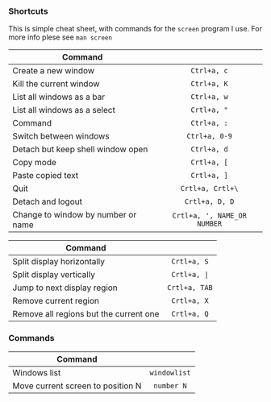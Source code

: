 ### Shortcuts

This is simple cheat sheet, with commands for the `screen` program I use. For more info plese see ```man screen```


| Command                                 |                                    |
| --------------------------------------- |:----------------------------------:|
| Create a new window                     | ```Ctrl+a, c```                    |
| Kill the current window                 | ```Ctrl+a, K```                    |
| List all windows as a bar               | ```Ctrl+a, w```                    |
| List all windows as a select            | ```Crtl+a, "```                    |
| Command                                 | ```Ctrl+a, :```                    |
| Switch between windows                  | ```Ctrl+a, 0-9```                  |
| Detach but keep shell window open       | ```Ctrl+a, d```                    |
| Copy mode                               | ```Crtl+a, [```                    |
| Paste copied text                       | ```Crtl+a, ]```                    |
| Quit                                    | ```Crtl+a, Crtl+\```               |
| Detach and logout                       | ```Crtl+a, D, D```                 |
| Change to window by number or name	    | ```Crtl+a, ', NAME_OR NUMBER```    |


| Command                                 |                                    |
| --------------------------------------- |:----------------------------------:|
| Split display horizontally              | ```Crtl+a, S```                    |
| Split display vertically                | ``` Crtl+a, \| ```                 |
| Jump to next display region	            | ```Crtl+a, TAB```                  |
| Remove current region                   | ```Crtl+a, X```                    |
| Remove all regions but the current one  | ```Crtl+a, Q```                    |


### Commands
| Command                                 |                                    |
| --------------------------------------- |:----------------------------------:|
| Windows list                            | ```windowlist```                   |
| Move current screen to position N       | ```number N```                     |
